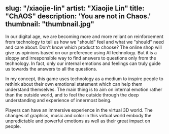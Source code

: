 slug: "/xiaojie-lin"
artist: "Xiaojie Lin"
title: "ChAOS"
description: 'You are not in Chaos.'
thumbnail: "thumbnail.jpg"
---

In our digital age, we are becoming more and more reliant on reinforcement from technology to tell us how we "should" feel and what we "should" need and care about. Don't know which product to choose? The online shop will give us opinions based on our preference using AI technology. But it is a sloppy and irresponsible way to find answers to questions only from the technology. In fact, only our internal emotions and feelings can truly guide us towards the answers to all the questions. 

In my concept, this game uses technology as a medium to inspire people to rethink about their own emotional statement which can help them understand themselves. The main thing is to aim on internal emotion rather than the outside world, and to feel the outside through the deep understanding and experience of innermost being. 

Players can have an immersive experience in the virtual 3D world. The changes of graphics, music and color in this virtual world embody the unpredictable and powerful emotions as well as their great impact on people. 